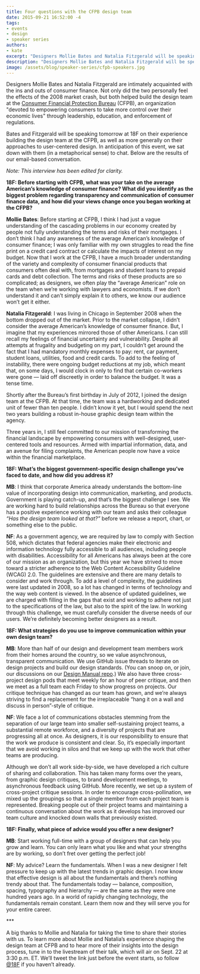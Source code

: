 ```yaml
---
title: Four questions with the CFPB design team
date: 2015-09-21 16:52:00 -4
tags:
- events
- design
- speaker series
authors:
- kate
excerpt: "Designers Mollie Bates and Natalia Fitzgerald will be speaking tomorrow at 18F on their experience building the design team at the Consumer Financial Protection Bureau (CFPB), as well as more generally on their approaches to user-centered design."
description: "Designers Mollie Bates and Natalia Fitzgerald will be speaking tomorrow at 18F on their experience building the design team at the Consumer Financial Protection Bureau (CFPB), as well as more generally on their approaches to user-centered design."
image: /assets/blog/speaker-series/cfpb-speakers.jpg
---
```


Designers Mollie Bates and Natalia Fitzgerald are intimately acquainted with the ins and outs of consumer finance. Not only did the two personally feel the effects of the 2008 market crash, but both helped build the design team at the [Consumer Financial Protection Bureau](http://www.consumerfinance.gov/) (CFPB), an organization "devoted to empowering consumers to take more control over their economic lives" through leadership, education, and enforcement of regulations.

Bates and Fitzgerald will be speaking tomorrow at 18F on their experience building the design team at the CFPB, as well as more generally on their approaches to user-centered design. In anticipation of this event, we sat down with them (in a metaphorical sense) to chat. Below are the results of our email-based conversation.

*Note: This interview has been edited for clarity.*

**18F: Before starting with CFPB, what was your take on the average American’s knowledge of consumer finance? What did you identify as the biggest problem regarding transparency and communication of consumer finance data, and how did your views change once you began working at the CFPB?**

**Mollie Bates**: Before starting at CFPB, I think I had just a vague understanding of the cascading problems in our economy created by people not fully understanding the terms and risks of their mortgages. I don’t think I had any awareness of the average American’s knowledge of consumer finance; I was only familiar with my own struggles to read the fine print on a credit card contract or calculate the impacts of interest on my budget. Now that I work at the CFPB, I have a much broader understanding of the variety and complexity of consumer financial products that consumers often deal with, from mortgages and student loans to prepaid cards and debt collection. The terms and risks of these products are so complicated; as designers, we often play the “average American” role on the team when we’re working with lawyers and economists. If we don’t understand it and can’t simply explain it to others, we know our audience won’t get it either.

**Natalia Fitzgerald**: I was living in Chicago in September 2008 when the bottom dropped out of the market. Prior to the market collapse, I didn’t consider the average American’s knowledge of consumer finance. But, I imagine that my experiences mirrored those of other Americans. I can still recall my feelings of financial uncertainty and vulnerability. Despite all attempts at frugality and budgeting on my part, I couldn’t get around the fact that I had mandatory monthly expenses to pay: rent, car payment, student loans, utilities, food and credit cards. To add to the feeling of instability, there were ongoing budget reductions at my job, which meant that, on some days, I would clock in only to find that certain co-workers were gone — laid off discreetly in order to balance the budget. It was a tense time.

Shortly after the Bureau’s first birthday in July of 2012, I joined the design team at the CFPB. At that time, the team was a hardworking and dedicated unit of fewer than ten people. I didn’t know it yet, but I would spend the next two years building a robust in-house graphic design team within the agency.

Three years in, I still feel committed to our mission of transforming the financial landscape by empowering consumers with well-designed, user-centered tools and resources. Armed with impartial information, data, and an avenue for filing complaints, the American people now have a voice within the financial marketplace.

**18F: What’s the biggest government-specific design challenge you’ve faced to date, and how did you address it?**

**MB**: I think that corporate America already understands the bottom-line value of incorporating design into communication, marketing, and products. Government is playing catch-up, and that’s the biggest challenge I see. We are working hard to build relationships across the Bureau so that everyone has a positive experience working with our team and asks their colleague *“Has the design team looked at that?”* before we release a report, chart, or something else to the public.

**NF**: As a government agency, we are required by law to comply with Section 508, which dictates that federal agencies make their electronic and information technology fully accessible to all audiences, including people with disabilities. Accessibility for all Americans has always been at the core of our mission as an organization, but this year we have strived to move toward a stricter adherence to the Web Content Accessibility Guideline (WCAG) 2.0. The guidelines are extensive and there are many details to consider and work through. To add a level of complexity, the guidelines were last updated in 2008, so a lot has changed in terms of technology and the way web content is viewed. In the absence of updated guidelines, we are charged with filling in the gaps that exist and working to adhere not just to the specifications of the law, but also to the spirit of the law. In working through this challenge, we must carefully consider the diverse needs of our users. We’re definitely becoming better designers as a result.

**18F: What strategies do you use to improve communication within your own design team?**

**MB**: More than half of our design and development team members work from their homes around the country, so we value asynchronous, transparent communication. We use GitHub issue threads to iterate on design projects and build our design standards. (You can snoop on, or join, our discussions on our [Design Manual repo](https://github.com/cfpb/design-manual/issues).) We also have three cross-project design pods that meet weekly for an hour of peer critique, and then we meet as a full team each Friday to show progress on projects. Our critique technique has changed as our team has grown, and we’re always striving to find a replacement for the irreplaceable “hang it on a wall and discuss in person”-style of critique.

**NF**: We face a lot of communications obstacles stemming from the separation of our large team into smaller self-sustaining project teams, a substantial remote workforce, and a diversity of projects that are progressing all at once. As designers, it is our responsibility to ensure that the work we produce is consistent and clear. So, it’s especially important that we avoid working in silos and that we keep up with the work that other teams are producing.

Although we don’t all work side-by-side, we have developed a rich culture of sharing and collaboration. This has taken many forms over the years, from graphic design critiques, to brand development meetings, to asynchronous feedback using GitHub. More recently, we set up a system of cross-project critique sessions. In order to encourage cross-pollination, we mixed up the groupings so that a single member from each project team is represented. Breaking people out of their project teams and maintaining a continuous conversation about the work as it develops has improved our team culture and knocked down walls that previously existed.

**18F: Finally, what piece of advice would you offer a new designer?**

**MB**: Start working full-time with a group of designers that can help you grow and learn. You can only learn what you like and what your strengths are by working, so don’t fret over getting the perfect job!

**NF**: My advice? Learn the fundamentals. When I was a new designer I felt pressure to keep up with the latest trends in graphic design. I now know that effective design is all about the fundamentals and there’s nothing trendy about that. The fundamentals today — balance, composition, spacing, typography and hierarchy — are the same as they were one hundred years ago. In a world of rapidly changing technology, the fundamentals remain constant. Learn them now and they will serve you for your entire career.

\*\*\*

A big thanks to Mollie and Natalia for taking the time to share their stories with us. To learn more about Mollie and Natalia’s experience shaping the design team at CFPB and to hear more of their insights into the design process, tune in to the livestream of their talk, which will air on Sept. 22 at 3:30 p.m. ET. We’ll tweet the link just before the event starts, so follow [@18F](https://twitter.com/18F) if you haven’t already.
